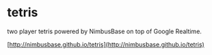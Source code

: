 tetris
======

two player tetris powered by NimbusBase on top of Google Realtime.

[http://nimbusbase.github.io/tetris](http://nimbusbase.github.io/tetris)
